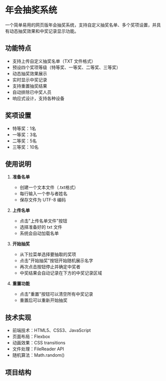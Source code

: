 # 年会抽奖系统

一个简单易用的网页版年会抽奖系统，支持自定义抽奖名单、多个奖项设置，并具有动态抽奖效果和中奖记录显示功能。

## 功能特点

- 支持上传自定义抽奖名单（TXT 文件格式）
- 预设四个奖项等级（特等奖、一等奖、二等奖、三等奖）
- 动态抽奖效果展示
- 实时显示中奖记录
- 支持重置抽奖结果
- 自动排除已中奖人员
- 响应式设计，支持各种设备

## 奖项设置

- 特等奖：1名
- 一等奖：3名
- 二等奖：5名
- 三等奖：10名

## 使用说明

1. **准备名单**
   - 创建一个文本文件（.txt格式）
   - 每行输入一个参与者姓名
   - 保存文件为 UTF-8 编码

2. **上传名单**
   - 点击"上传名单文件"按钮
   - 选择准备好的 txt 文件
   - 系统会自动加载名单

3. **开始抽奖**
   - 从下拉菜单选择要抽取的奖项
   - 点击"开始抽奖"按钮开始随机展示名字
   - 再次点击按钮停止并确定中奖者
   - 中奖结果会自动记录在下方的中奖记录区域

4. **重置功能**
   - 点击"重置"按钮可以清空所有中奖记录
   - 重置后可以重新开始抽奖

## 技术实现

- 前端技术：HTML5、CSS3、JavaScript
- 页面布局：Flexbox
- 动画效果：CSS transitions
- 文件处理：FileReader API
- 随机算法：Math.random()

## 项目结构 